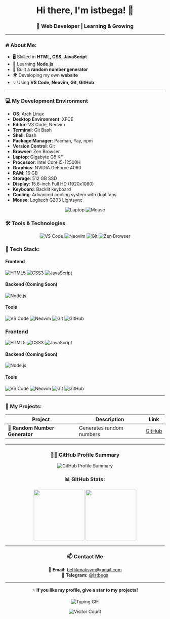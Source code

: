 <h1 align="center">Hi there, I'm istbega! 👋</h1>
<h3 align="center">🚀 Web Developer | Learning & Growing</h3>

---

### 🔥 About Me:
- 🖥️ Skilled in **HTML, CSS, JavaScript**
- 🚀 Learning **Node.js**
- 🎲 Built a **random number generator**
- 🌍 Developing my own **website**
- 💡 Using **VS Code, Neovim, Git, GitHub**

---

### 💻 My Development Environment

- **OS**: Arch Linux
- **Desktop Environment**: XFCE
- **Editor**: VS Code, Neovim
- **Terminal**: Git Bash
- **Shell**: Bash
- **Package Manager**: Pacman, Yay, npm
- **Version Control**: Git
- **Browser**: Zen Browser
- **Laptop**: Gigabyte G5 KF
- **Processor**: Intel Core i5-12500H
- **Graphics**: NVIDIA GeForce 4060
- **RAM**: 16 GB
- **Storage**: 512 GB SSD
- **Display**: 15.6-inch Full HD (1920x1080)
- **Keyboard**: Backlit keyboard
- **Cooling**: Advanced cooling system with dual fans
- **Mouse**: Logitech G203 Lightsync

<div align="center">
  <img src="https://img.shields.io/badge/Laptop-Gigabyte%20G5%20KF-000000?style=flat&logo=apple&logoColor=white" alt="Laptop"/>
  <img src="https://img.shields.io/badge/Mouse-Logitech%20G203%20Lightsync-000000?style=flat&logo=logitech&logoColor=white" alt="Mouse"/>
</div>

### 🛠️ Tools & Technologies

<div align="center">
  <img src="https://img.shields.io/badge/Editor-VS%20Code-007ACC?style=flat&logo=visualstudiocode&logoColor=white" alt="VS Code"/>
  <img src="https://img.shields.io/badge/Editor-Neovim-57A143?style=flat&logo=neovim&logoColor=white" alt="Neovim"/>
  <img src="https://img.shields.io/badge/Version%20Control-Git-F1502F?style=flat&logo=git&logoColor=white" alt="Git"/>
  <img src="https://img.shields.io/badge/Browser-Zen%20Browser-FFD700?style=flat&logo=browser&logoColor=white" alt="Zen Browser"/>
</div>


### 🔧 Tech Stack:

#### **Frontend**
![HTML5](https://img.shields.io/badge/HTML5-22272E?style=for-the-badge&logo=html5&logoColor=E34F26)
![CSS3](https://img.shields.io/badge/CSS3-22272E?style=for-the-badge&logo=css3&logoColor=1572B6)
![JavaScript](https://img.shields.io/badge/JavaScript-22272E?style=for-the-badge&logo=javascript&logoColor=F7DF1E)

#### **Backend (Coming Soon)**
![Node.js](https://img.shields.io/badge/Node.js-22272E?style=for-the-badge&logo=node.js&logoColor=339933)

#### **Tools**
![VS Code](https://img.shields.io/badge/VSCode-22272E?style=for-the-badge&logo=visual-studio-code&logoColor=007ACC)
![Neovim](https://img.shields.io/badge/Neovim-22272E?style=for-the-badge&logo=neovim&logoColor=57A143)
![Git](https://img.shields.io/badge/Git-22272E?style=for-the-badge&logo=git&logoColor=F05032)
![GitHub](https://img.shields.io/badge/GitHub-22272E?style=for-the-badge&logo=github&logoColor=white)


### **Frontend**
![HTML5](https://img.shields.io/badge/HTML5-22272E?style=for-the-badge&logo=html5&logoColor=E34F26)
![CSS3](https://img.shields.io/badge/CSS3-22272E?style=for-the-badge&logo=css3&logoColor=1572B6)
![JavaScript](https://img.shields.io/badge/JavaScript-22272E?style=for-the-badge&logo=javascript&logoColor=F7DF1E)

#### **Backend (Coming Soon)**
![Node.js](https://img.shields.io/badge/Node.js-22272E?style=for-the-badge&logo=node.js&logoColor=339933)

#### **Tools**
![VS Code](https://img.shields.io/badge/VSCode-22272E?style=for-the-badge&logo=visual-studio-code&logoColor=007ACC)
![Neovim](https://img.shields.io/badge/Neovim-22272E?style=for-the-badge&logo=neovim&logoColor=57A143)
![Git](https://img.shields.io/badge/Git-22272E?style=for-the-badge&logo=git&logoColor=F05032)
![GitHub](https://img.shields.io/badge/GitHub-22272E?style=for-the-badge&logo=github&logoColor=white)




---

### 📌 My Projects:
<div align="center">

| Project | Description | Link |
|---------|------------|------|
| 🎲 **Random Number Generator** | Generates random numbers | [GitHub](https://numbergenv2-1.netlify.app/) |

---

### 👨‍💻 GitHub Profile Summary

![GitHub Profile Summary](https://github-profile-summary-cards.vercel.app/api/cards/profile-details?username=istbega&theme=radical)


### 📊 GitHub Stats:
<div align="center">
  <img height="160px" src="https://github-readme-stats.vercel.app/api?username=istbega&show_icons=true&theme=tokyonight" />
  <img height="160px" src="https://github-readme-stats.vercel.app/api/top-langs/?username=istbega&layout=compact&theme=tokyonight" />
</div>

---

### 📫 Contact Me
📩 **Email:** behikmaksym@gmail.com  
💬 **Telegram:** [@istbega](https://t.me/istbega)  

---

⭐ **If you like my profile, give a star to my projects!**  

![Typing GIF](https://readme-typing-svg.herokuapp.com?size=24&color=F7A400&lines=Hi,+I'm+a+Web+Developer!;Learning+JavaScript+and+Node.js)

![Visitor Count](https://komarev.com/ghpvc/?username=istbega&color=blue)
